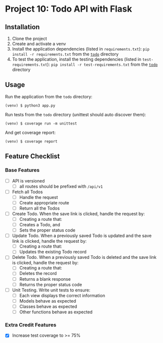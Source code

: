 Project 10: Todo API with Flask
===============================

Installation
------------
1. Clone the project 
2. Create and activate a venv
3. Install the application dependencies (listed in `requirements.txt`): `pip install -r requirements.txt` from 
   the [`todo`](https://github.com/Crossroadsman/treehouse-techdegree-python-project10/tree/master/todo) directory
4. To test the application, install the testing dependencies (listed in `test-requirements.txt`): 
   `pip install -r test-requirements.txt` from the 
   [`todo`](https://github.com/Crossroadsman/treehouse-techdegree-python-project10/tree/master/todo) directory

Usage
-----
Run the application from the `todo` directory:
```console
(venv) $ python3 app.py
```

Run tests from the `todo` directory (unittest should auto discover them):
```console
(venv) $ coverage run -m unittest
```

And get coverage report:
```console
(venv) $ coverage report
```

Feature Checklist
-----------------

### Base Features ###

- [ ] API is versioned
  - [ ] all routes should be prefixed with `/api/v1`
- [ ] Fetch all Todos
  - [ ] Handle the request
  - [ ] Create appropriate route
  - [ ] Return all the Todos
- [ ] Create Todo. When the save link is clicked, handle the request by:
  - [ ] Creating a route that:
  - [ ] Creates a Todo, and
  - [ ] Sets the proper status code
- [ ] Update Todo. When a previously saved Todo is updated and the save link is clicked, handle the request by:
  - [ ] Creating a route that:
  - [ ] Updates the existing Todo record
- [ ] Delete Todo. When a previously saved Todo is deleted and the save link is clicked, handle the request by:
  - [ ] Creating a route that:
  - [ ] Deletes the record
  - [ ] Returns a blank response
  - [ ] Returns the proper status code
- [ ] Unit Testing. Write unit tests to ensure:
  - [ ] Each view displays the correct information
  - [ ] Models behave as expected
  - [ ] Classes behave as expected
  - [ ] Other functions behave as expected

### Extra Credit Features ###

- [x] Increase test coverage to >= 75%


